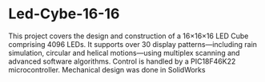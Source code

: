 # Led-Cybe-16-16
This project covers the design and construction of a 16×16×16 LED Cube comprising  4096 LEDs. It supports over 30 display patterns—including rain simulation, circular and  helical motions—using multiplex scanning and advanced software algorithms. Control is  handled by a PIC18F46K22 microcontroller. Mechanical design was done in SolidWorks
